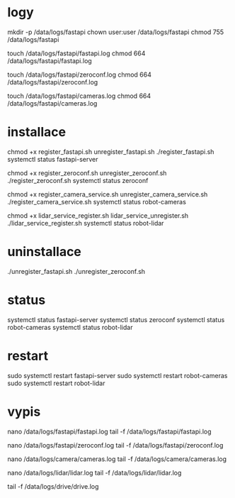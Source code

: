# logy
mkdir -p /data/logs/fastapi
chown user:user /data/logs/fastapi
chmod 755 /data/logs/fastapi

touch /data/logs/fastapi/fastapi.log
chmod 664 /data/logs/fastapi/fastapi.log

touch /data/logs/fastapi/zeroconf.log
chmod 664 /data/logs/fastapi/zeroconf.log

touch /data/logs/fastapi/cameras.log
chmod 664 /data/logs/fastapi/cameras.log

# installace
chmod +x register_fastapi.sh unregister_fastapi.sh
./register_fastapi.sh
systemctl status fastapi-server

chmod +x register_zeroconf.sh unregister_zeroconf.sh
./register_zeroconf.sh
systemctl status zeroconf

chmod +x register_camera_service.sh unregister_camera_service.sh
./register_camera_service.sh
systemctl status robot-cameras

chmod +x lidar_service_register.sh lidar_service_unregister.sh
./lidar_service_register.sh
systemctl status robot-lidar

# uninstallace
./unregister_fastapi.sh 
./unregister_zeroconf.sh 

# status
systemctl status fastapi-server
systemctl status zeroconf
systemctl status robot-cameras
systemctl status robot-lidar

# restart
sudo systemctl restart fastapi-server
sudo systemctl restart robot-cameras
sudo systemctl restart robot-lidar

# vypis
nano /data/logs/fastapi/fastapi.log 
tail -f /data/logs/fastapi/fastapi.log

nano /data/logs/fastapi/zeroconf.log
tail -f /data/logs/fastapi/zeroconf.log

nano /data/logs/camera/cameras.log
tail -f /data/logs/camera/cameras.log

nano /data/logs/lidar/lidar.log
tail -f /data/logs/lidar/lidar.log

tail -f /data/logs/drive/drive.log